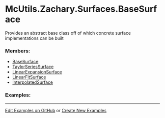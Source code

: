 # <a id="McUtils.Zachary.Surfaces.BaseSurface">McUtils.Zachary.Surfaces.BaseSurface</a>
    
Provides an abstract base class off of which concrete surface implementations can be built

### Members:

  - [BaseSurface](BaseSurface/BaseSurface.md)
  - [TaylorSeriesSurface](BaseSurface/TaylorSeriesSurface.md)
  - [LinearExpansionSurface](BaseSurface/LinearExpansionSurface.md)
  - [LinearFitSurface](BaseSurface/LinearFitSurface.md)
  - [InterpolatedSurface](BaseSurface/InterpolatedSurface.md)

### Examples:



___

[Edit Examples on GitHub](https://github.com/McCoyGroup/References/edit/gh-pages/Documentation/examples/McUtils/Zachary/Surfaces/BaseSurface.md) or 
[Create New Examples](https://github.com/McCoyGroup/References/new/gh-pages/?filename=Documentation/examples/McUtils/Zachary/Surfaces/BaseSurface.md)